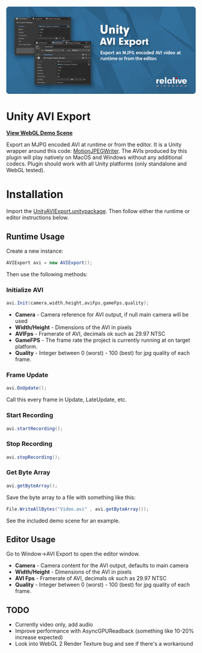 ![](Screenshot.png)

# Unity AVI Export

[**View WebGL Demo Scene**](https://relativedistance.github.io//UnityAVIExport/index)

Export an MJPG encoded AVI at runtime or from the editor.  It is a Unity wrapper around this code: [MotionJPEGWriter](https://github.com/secile/MotionJPEGWriter). The AVIs produced by this plugin will play natively on MacOS and Windows without any additional codecs. Plugin should work with all Unity platforms (only standalone and WebGL tested). 

# Installation
Import the [UnityAVIExport.unitypackage](https://github.com/RelativeDistance/UnityAVIExport/raw/master/UnityAVIExport.unitypackage).  Then follow either the runtime or editor instructions below.

## Runtime Usage

Create a new instance:

```csharp
AVIExport avi = new AVIExport();
```

Then use the following methods:

### Initialize AVI

```csharp
avi.Init(camera,width,height,aviFps,gameFps,quality);
```
- **Camera** - Camera reference for AVI output, if null main camera will be used
- **Width/Height** - Dimensions of the AVI in pixels
- **AVIFps** - Framerate of AVI, decimals ok such as 29.97 NTSC
- **GameFPS** - The frame rate the project is currently running at on target platform.
- **Quality** - Integer between 0 (worst) - 100 (best) for jpg quality of each frame. 

### Frame Update
```csharp
avi.DoUpdate();
```
Call this every frame in Update, LateUpdate, etc.

### Start Recording

```csharp
avi.startRecording();
```

### Stop Recording

```csharp
avi.stopRecording();
```

### Get Byte Array

```csharp
avi.getByteArray();
```
Save the byte array to a file with something like this:
```csharp
File.WriteAllBytes("Video.avi" , avi.getByteArray());
```
See the included demo scene for an example.

## Editor Usage

Go to Window->AVI Export to open the editor window.

- **Camera** - Camera content for the AVI output, defaults to main camera
- **Width/Height** - Dimensions of the AVI in pixels
- **AVI Fps** - Framerate of AVI, decimals ok such as 29.97 NTSC
- **Quality** - Integer between 0 (worst) - 100 (best) for jpg quality of each frame. 


## TODO
- Currently video only, add audio
- Improve performance with AsyncGPUReadback (something like 10-20% increase expected)
- Look into WebGL 2 Render Texture bug and see if there's a workaround
